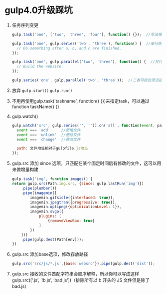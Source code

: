 # gulp4.0升级踩坑

1. 任务序列变更

    ```js
    gulp.task('one', ['two', 'three', 'four'], function() {});  //写法错误

    gulp.task('one', gulp.series('two', 'three'), function() {  //串行执行
      // Do something after a, b, and c are finished.
    });

    gulp.task('one', gulp.parallel('two', 'three'), function() {  //并行执行
      // Build the website.
    });

    gulp.series('one', gulp.parallel('two', 'three'));  //二者可结合灵活运用
    ```

2. 放弃 `gulp.start()` `gulp.run()`

3. 不用再使用gulp.task('taskname', function() {})来指定task，可以通过function taskName() {}

4. gulp.watch()

    ```js
    gulp.watch('src', gulp.series('', '')).on('all', function(event, path, states) {
      event === 'add'     //新增文件
      event === 'unlink'  //删除文件
      event === 'change'  //修改文件

      path: 文件地址相对于gulpfile.js地址
    });
    ```

5. gulp.src 添加 since 选项，只匹配在某个固定时间后有修改的文件，这可以用来做增量构建

    ```js
    gulp.task('img', function images() {
    return gulp.src(Path.img.src, {since: gulp.lastRun('img')})
        .pipe(plumber())
        .pipe(imagemin([
            imagemin.gifsicle({interlaced: true}),
            imagemin.jpegtran({progressive: true}),
            imagemin.optipng({optimizationLevel: 1}),
            imagemin.svgo({
                plugins: [
                    {removeViewBox: true}
                ]
            })
        ]))
        .pipe(gulp.dest(Path[env]));
    })
    ```

6. gulp.src 添加base选项，修改存放路径

    ```js
    gulp.src('src/js/*.js',{base:'websrc'}).pipe(gulp.dest('dist'));    //输出目录为dist/js/*.js
    ```

7. gulp.src 接收的文件匹配字符串会顺序解释，所以你可以写成这样 gulp.src([‘.js’, ‘!b.js’, ‘bad.js’])（排除所有以 b 开头的 JS 文件但是除了 bad.js）